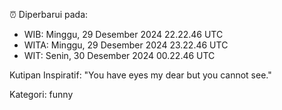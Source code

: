 ⏰ Diperbarui pada:
- WIB: Minggu, 29 Desember 2024 22.22.46 UTC
- WITA: Minggu, 29 Desember 2024 23.22.46 UTC
- WIT: Senin, 30 Desember 2024 00.22.46 UTC

Kutipan Inspiratif:
"You have eyes my dear but you cannot see."


Kategori: funny

